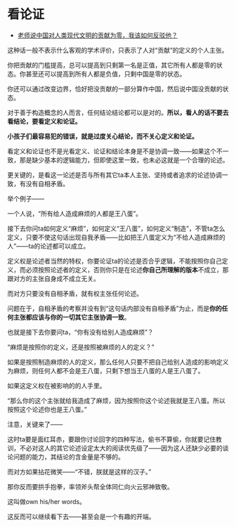 # 看论证


- [老师说中国对人类现代文明的贡献为零，我该如何反驳他？](https://www.zhihu.com/question/413077543/answer/1885119748)


这种话一般不表示什么客观的学术评价，只表示了人对“贡献”的定义的个人主张。

你把贡献的门槛提高，总可以提高到只剩第一名是正值，其它所有人都是零的状态。你甚至还可以提高到所有人都是负值，只剩中国是零的状态。

你还可以通过改变边界，恰好把没贡献的一部分算作中国，然后说中国没贡献的状态。

对于善于构造概念的人而言，任何结论结论都可以是对的。**所以，看人的话不要去看结论，要看定义和论证。**

**小孩子们最容易犯的错误，就是过度关心结论，而不关心定义和论证。**

看定义和论证也不是光看定义、论证和结论本身是不是协调一致——如果这个不一致，那是缺少基本的逻辑能力，但即使这里一致，也未必这就是一个合理的论述。

更关键的，是看这一论述是否与所有其它ta本人主张、坚持或者追求的论述协调一致，有没有自相矛盾。

举个例子——

一个人说，“所有给人造成麻烦的人都是王八蛋”。

接下去你问ta如何定义“麻烦”，如何定义“王八蛋”，如何定义“制造”，不管ta怎么定义，只要不使这句话出现自我矛盾——比如把王八蛋定义为“不给人造成麻烦的人”——ta的论述都可以成立。

定义权是论述者当然的特权，你要论证ta的论述是否合乎逻辑，不能按照你自己定义，而必须按照论述者的定义，否则你只是在论述**你自己所理解的版本**不成立，那跟对方的主张自身成不成立无关。

而对方只要没有自相矛盾，就有权主张任何论述。

问题在于，自相矛盾的考察并没有到“这句话内部没有自相矛盾”为止，而是**你的任何主张都应该与你的一切其它主张协调一致**。

也就是接下去你要问ta，“你有没有给别人造成麻烦”？

“麻烦是按照你的定义，还是按照被麻烦的人的定义？”

如果是按照制造麻烦的人的定义，那么任何人只要不把自己给别人造成的影响定义为麻烦，则任何人都不会是王八蛋，只剩下想当王八蛋的人是王八蛋了。

如果这定义权在被影响的的人手里。

“那么你的这个主张就给我造成了麻烦，因为按照你这个论述我就是王八蛋。所以按照这个论述你也是王八蛋。”

注意，关键来了——

这时ta要是面红耳赤，要跟你讨论回字的四种写法，偷书不算偷，你就要记住教训，不必对这人的其它论述设定太大的阅读优先级了——因为这人还缺少必要的谈论问题的能力，其结论的含金量是不够的。

而对方如果拈花微笑——“不错，朕就是这样的汉子。”

那你反而要拱手抱拳，率领斧头帮全体同仁向火云邪神致敬。

这叫做own his/her words。

这反而可以继续看下去——甚至会是一个有趣的开端。